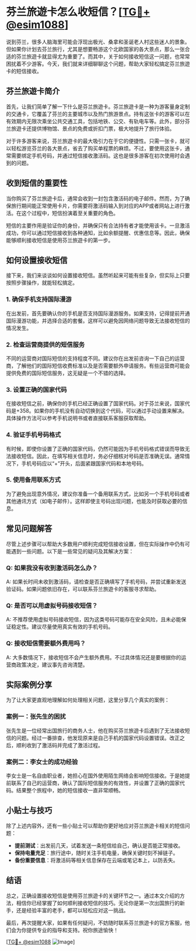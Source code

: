 # 芬兰旅遊卡怎么收短信？[[TG💪+ @esim1088](https://t.me/s/esim1088)]

说到芬兰，很多人脑海里可能会浮现出极光、桑拿和圣诞老人村这些迷人的景象。但如果你计划去芬兰旅行，尤其是想要畅游这个北欧国家的各大景点，那么一张合适的芬兰旅遊卡就显得尤为重要了。而其中，关于如何接收短信这一问题，也常常困扰着不少游客。今天，我们就来详细聊聊这个问题，帮助大家轻松搞定芬兰旅遊卡的短信接收。

## 芬兰旅遊卡简介

首先，让我们简单了解一下什么是芬兰旅遊卡。芬兰旅遊卡是一种为游客量身定制的交通卡，它覆盖了芬兰的主要城市以及热门旅游景点。持有这张卡的游客可以在有效期内无限次乘坐公共交通工具，包括地铁、公交、有轨电车等。此外，部分芬兰旅遊卡还提供博物馆、景点的免费或折扣门票，极大地提升了旅行体验。

对于许多游客来说，芬兰旅遊卡的最大吸引力在于它的便捷性。只需一张卡，就可以轻松游览芬兰的各大景点，省去了购买单程票的麻烦。不过，要使用这张卡，通常需要绑定手机号码，并通过短信接收激活码。这也是很多游客在初次使用时会遇到的问题。

## 收到短信的重要性

当你购买了芬兰旅遊卡后，通常会收到一封包含激活码的电子邮件。然而，为了确保旅行期间能正常使用卡片，你需要将激活码输入到对应的APP或者网站上进行激活。在这个过程中，短信扮演着至关重要的角色。

短信的主要作用是验证你的身份，并确保只有合法持有者才能使用该卡。一旦激活成功，你可以通过短信接收到各种通知，比如余额提醒、优惠信息等。因此，确保能够顺利接收短信是使用芬兰旅遊卡的第一步。

## 如何设置接收短信

接下来，我们来谈谈如何设置接收短信。虽然听起来可能有些复杂，但实际上只要按照步骤操作，就能轻松搞定。

### 1. 确保手机支持国际漫游

在出发前，首先要确认你的手机是否支持国际漫游服务。如果支持，记得提前开通国际漫游功能，并选择合适的套餐。这样可以避免因网络问题导致无法接收短信的情况发生。

### 2. 检查运营商提供的短信服务

不同的运营商对国际短信的支持程度不同。建议你在出发前咨询一下自己的运营商，了解他们的国际短信收费标准以及是否需要额外申请服务。有些运营商可能会提供免费的国际短信服务，这无疑是一个不错的选择。

### 3. 设置正确的国家代码

在接收短信之前，确保你的手机已经正确设置了国家代码。对于芬兰来说，国家代码是+358。如果你的手机没有自动切换到这个代码，可以通过手动设置来解决。具体操作方法可以参考手机说明书或者直接联系客服获取帮助。

### 4. 验证手机号码格式

有时候，即使你设置了正确的国家代码，仍然可能因为手机号码格式错误而导致无法接收短信。因此，在填写相关信息时，务必仔细核对号码是否准确无误。通常情况下，手机号码应以“+”开头，后面紧跟国家代码和本地号码。

### 5. 使用备用联系方式

为了避免出现意外情况，建议你准备一个备用联系方式，比如另一个手机号码或者其他通讯方式（如电子邮件）。这样即使主号码出现问题，也能及时获取必要的信息。

## 常见问题解答

尽管上述步骤可以帮助大多数用户顺利完成短信接收设置，但在实际操作中仍有可能遇到一些问题。以下是一些常见的疑问及其解决方案：

### Q: 如果我没有收到激活码怎么办？

A: 如果长时间未收到激活码，请检查是否正确填写了手机号码，并尝试重新发送验证码。如果问题依旧存在，可以联系芬兰旅遊卡的客服寻求帮助。

### Q: 是否可以用虚拟号码接收短信？

A: 不推荐使用虚拟号码接收短信，因为这类号码可能存在安全风险，且未必能保证稳定性。建议尽量使用真实有效的手机号码。

### Q: 接收短信需要额外费用吗？

A: 大多数情况下，接收短信不会产生额外费用。不过具体情况还是要根据你的运营商政策决定，建议事先咨询清楚。

## 实际案例分享

为了让大家更直观地理解如何处理相关问题，这里分享几个真实的案例：

### 案例一：张先生的困扰

张先生是一位经常出国旅行的商务人士，他在购买芬兰旅遊卡后遇到了无法接收短信的问题。经过一番排查，他发现原来是自己手机的国家代码设置错误。改正之后，顺利收到了激活码并完成了激活过程。

### 案例二：李女士的成功经验

李女士是一名自由职业者，她担心在国外使用陌生网络会影响短信接收。于是她提前联系了自己的运营商，确认了国际短信服务的有效性，并设置了正确的国家代码。结果整个旅程中，她的短信接收一直非常顺畅。

## 小贴士与技巧

除了上述内容外，还有一些小贴士可以帮助你更好地应对芬兰旅遊卡相关的短信问题：

- **提前测试**：出发前几天，试着发送一条短信给自己，确认是否能正常接收。
- **保持电量充足**：旅行途中，随时关注手机电量，确保关键时刻不掉链子。
- **备份重要信息**：将激活码等相关信息保存在云端或笔记本上，以防丢失。

## 结语

总之，正确设置接收短信是使用芬兰旅遊卡的关键环节之一。通过本文介绍的方法，相信你已经掌握了如何顺利接收短信的技巧。无论你是第一次出国旅行的新手，还是经验丰富的老手，都可以轻松应对这一挑战。

最后，再次提醒大家，如果有任何疑问，不妨随时联系芬兰旅遊卡的官方客服，他们会为你提供专业的指导和支持。祝你旅途愉快！

[[TG💪+ @esim1088](https://t.me/s/esim1088) ![Image](https://i.postimg.cc/4NQfJmqS/Snipaste-2025-05-13-00-14-12.png)]